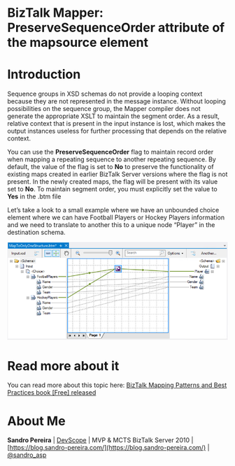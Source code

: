 # BizTalk Mapper: PreserveSequenceOrder attribute of the mapsource element

# Introduction
Sequence groups in XSD schemas do not provide a looping context because they are not represented in the message instance. Without looping possibilities on the sequence group, the Mapper compiler does not generate the appropriate XSLT to maintain the segment order. As a result, relative context that is present in the input instance is lost, which makes the output instances useless for further processing that depends on the relative context.

You can use the **PreserveSequenceOrder** flag to maintain record order when mapping a repeating sequence to another repeating sequence. By default, the value of the flag is set to **No** to preserve the functionality of existing maps created in earlier BizTalk Server versions where the flag is not present. In the newly created maps, the flag will be present with its value set to **No**. To maintain segment order, you must explicitly set the value to **Yes** in the .btm file

Let’s take a look to a small example where we have an unbounded choice element where we can have Football Players or Hockey Players information and we need to translate to another this to a unique node “Player” in the destination schema.

![PreserveSequenceOrder attribute](media/BizTalk-Mapper-PreserveSequenceOrder-attribute.png)
 
# Read more about it
You can read more about this topic here: [BizTalk Mapping Patterns and Best Practices book [Free] released](https://blog.sandro-pereira.com/2014/09/28/biztalk-mapping-patterns-and-best-practices-book-free-released/)

# About Me
**Sandro Pereira** | [DevScope](http://www.devscope.net/) | MVP & MCTS BizTalk Server 2010 | [https://blog.sandro-pereira.com/](https://blog.sandro-pereira.com/) | [@sandro_asp](https://twitter.com/sandro_asp)

